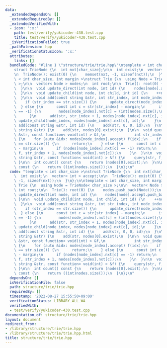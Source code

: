 ```yaml
---
data:
  _extendedDependsOn: []
  _extendedRequiredBy: []
  _extendedVerifiedWith:
  - icon: ':x:'
    path: test/verify/yukicoder-430.test.cpp
    title: test/verify/yukicoder-430.test.cpp
  _isVerificationFailed: true
  _pathExtension: hpp
  _verificationStatusIcon: ':x:'
  attributes:
    links: []
  bundledCode: "#line 1 \"structure/trie/trie.hpp\"\ntemplate < int char_size >\n\
    struct TrieNode {\n  int nxt[char_size];\n\n  int exist;\n  vector< int > accept;\n\
    \n  TrieNode(): exist(0) {\n    memset(nxt, -1, sizeof(nxt));\n  }\n};\n\ntemplate\
    \ < int char_size, int margin >\nstruct Trie {\n  using Node = TrieNode< char_size\
    \ >;\n\n  vector< Node > nodes;\n  int root;\n\n  Trie(): root(0) {\n    nodes.push_back(Node());\n\
    \  }\n\n  void update_direct(int node, int id) {\n    nodes[node].accept.push_back(id);\n\
    \  }\n\n  void update_child(int node, int child, int id) {\n    ++nodes[node].exist;\n\
    \  }\n\n  void add(const string &str, int str_index, int node_index, int id) {\n\
    \    if (str_index == str.size()) {\n      update_direct(node_index, id);\n  \
    \  } else {\n      const int c = str[str_index] - margin;\n      if (nodes[node_index].nxt[c]\
    \ == -1) {\n        nodes[node_index].nxt[c] = (int)nodes.size();\n        nodes.push_back(Node());\n\
    \      }\n      add(str, str_index + 1, nodes[node_index].nxt[c], id);\n     \
    \ update_child(node_index, nodes[node_index].nxt[c], id);\n    }\n  }\n\n  void\
    \ add(const string &str, int id) {\n    add(str, 0, 0, id);\n  }\n\n  void add(const\
    \ string &str) {\n    add(str, nodes[0].exist);\n  }\n\n  void query(const string\
    \ &str, const function< void(int) > &f,\n             int str_index, int node_index)\
    \ {\n    for (auto &idx: nodes[node_index].accept) f(idx);\n    if (str_index\
    \ == str.size()) {\n      return;\n    } else {\n      const int c = str[str_index]\
    \ - margin;\n      if (nodes[node_index].nxt[c] == -1) return;\n      query(str,\
    \ f, str_index + 1, nodes[node_index].nxt[c]);\n    }\n  }\n\n  void query(const\
    \ string &str, const function< void(int) > &f) {\n    query(str, f, 0, 0);\n \
    \ }\n\n  int count() const {\n    return (nodes[0].exist);\n  }\n\n  int size()\
    \ const {\n    return ((int)nodes.size());\n  }\n};\n"
  code: "template < int char_size >\nstruct TrieNode {\n  int nxt[char_size];\n\n\
    \  int exist;\n  vector< int > accept;\n\n  TrieNode(): exist(0) {\n    memset(nxt,\
    \ -1, sizeof(nxt));\n  }\n};\n\ntemplate < int char_size, int margin >\nstruct\
    \ Trie {\n  using Node = TrieNode< char_size >;\n\n  vector< Node > nodes;\n \
    \ int root;\n\n  Trie(): root(0) {\n    nodes.push_back(Node());\n  }\n\n  void\
    \ update_direct(int node, int id) {\n    nodes[node].accept.push_back(id);\n \
    \ }\n\n  void update_child(int node, int child, int id) {\n    ++nodes[node].exist;\n\
    \  }\n\n  void add(const string &str, int str_index, int node_index, int id) {\n\
    \    if (str_index == str.size()) {\n      update_direct(node_index, id);\n  \
    \  } else {\n      const int c = str[str_index] - margin;\n      if (nodes[node_index].nxt[c]\
    \ == -1) {\n        nodes[node_index].nxt[c] = (int)nodes.size();\n        nodes.push_back(Node());\n\
    \      }\n      add(str, str_index + 1, nodes[node_index].nxt[c], id);\n     \
    \ update_child(node_index, nodes[node_index].nxt[c], id);\n    }\n  }\n\n  void\
    \ add(const string &str, int id) {\n    add(str, 0, 0, id);\n  }\n\n  void add(const\
    \ string &str) {\n    add(str, nodes[0].exist);\n  }\n\n  void query(const string\
    \ &str, const function< void(int) > &f,\n             int str_index, int node_index)\
    \ {\n    for (auto &idx: nodes[node_index].accept) f(idx);\n    if (str_index\
    \ == str.size()) {\n      return;\n    } else {\n      const int c = str[str_index]\
    \ - margin;\n      if (nodes[node_index].nxt[c] == -1) return;\n      query(str,\
    \ f, str_index + 1, nodes[node_index].nxt[c]);\n    }\n  }\n\n  void query(const\
    \ string &str, const function< void(int) > &f) {\n    query(str, f, 0, 0);\n \
    \ }\n\n  int count() const {\n    return (nodes[0].exist);\n  }\n\n  int size()\
    \ const {\n    return ((int)nodes.size());\n  }\n};\n"
  dependsOn: []
  isVerificationFile: false
  path: structure/trie/trie.hpp
  requiredBy: []
  timestamp: '2022-08-27 15:55:50+09:00'
  verificationStatus: LIBRARY_ALL_WA
  verifiedWith:
  - test/verify/yukicoder-430.test.cpp
documentation_of: structure/trie/trie.hpp
layout: document
redirect_from:
- /library/structure/trie/trie.hpp
- /library/structure/trie/trie.hpp.html
title: structure/trie/trie.hpp
---
```

